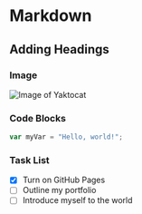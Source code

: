 # <h1>Markdown</h1>
## <h2>Adding Headings</h2>
### <h3>Image</h3>
![Image of Yaktocat](https://octodex.github.com/images/yaktocat.png)
### <h3> Code Blocks</h3>
``` javascript
var myVar = "Hello, world!";
```
### <h3>Task List</h3>
- [x] Turn on GitHub Pages
- [ ] Outline my portfolio
- [ ] Introduce myself to the world
